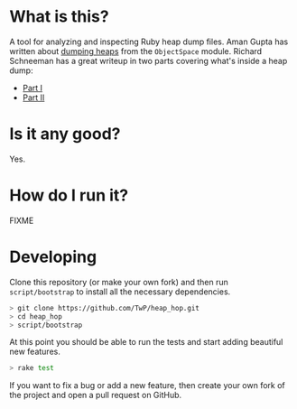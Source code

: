 # What is this?

A tool for analyzing and inspecting Ruby heap dump files. Aman Gupta has written
about [dumping heaps](http://tmm1.net/ruby21-objspace/) from the `ObjectSpace`
module. Richard Schneeman has a great writeup in two parts covering what's
inside a heap dump:

* [Part I](https://blog.codeship.com/the-definitive-guide-to-ruby-heap-dumps-part-ii/)
* [Part II](https://blog.codeship.com/the-definitive-guide-to-ruby-heap-dumps-part-i/)

# Is it any good?

Yes.

# How do I run it?

FIXME

# Developing

Clone this repository (or make your own fork) and then run `script/bootstrap` to
install all the necessary dependencies.

```sh
> git clone https://github.com/TwP/heap_hop.git
> cd heap_hop
> script/bootstrap
```

At this point you should be able to run the tests and start adding beautiful new
features.

```sh
> rake test
```

If you want to fix a bug or add a new feature, then create your own fork of the
project and open a pull request on GitHub.
